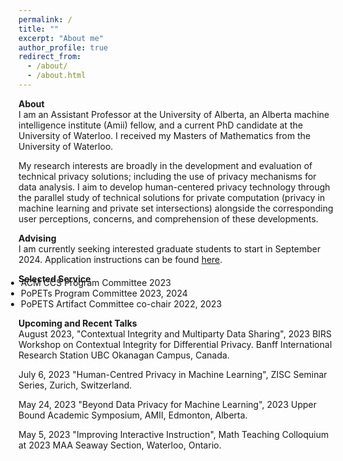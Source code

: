 ```yaml
---
permalink: /
title: ""
excerpt: "About me"
author_profile: true
redirect_from: 
  - /about/
  - /about.html
---
```


<b>About</b><br/>
I am an Assistant Professor at the University of Alberta, an Alberta machine intelligence institute (Amii) fellow, and a current PhD candidate at the University of Waterloo. I received my Masters of Mathematics from the University of Waterloo.

My research interests are broadly in the development and evaluation of technical privacy solutions; including the use of privacy mechanisms for data analysis. I aim to develop human-centered privacy technology through the parallel study of technical solutions for private computation (privacy in machine learning and private set intersections) alongside the corresponding user perceptions, concerns, and comprehension of these developments. 


<b>Advising</b><br/>
I am currently seeking interested graduate students to start in September 2024. Application instructions can be found [here](https://www.ualberta.ca/computing-science/graduate-studies/programs-and-admissions/applications-and-admissions/index.html). 


<!-- 
 <p align="right">
<img src="/files/research_overview_web.png" alt="Research Overview" width="400"> 
 </p> -->


<!-- I am advised by [Florian Kerschbaum](https://cs.uwaterloo.ca/~fkerschb/) and I am a member of the  [Cryptography, Security, and Privacy (CrySP)](https://crysp.uwaterloo.ca/) lab. -->
<!--  My masters thesis was on combinatorial cryptography, advised by [Doug Stinson](https://cs.uwaterloo.ca/~dstinson/). -->



<b>Selected Service</b>
<ul style="margin-top:-25px; margin-left:-20px;">
  <li> ACM CCS Program Committee 2023</li>
  <li> PoPETs Program Committee 2023, 2024</li>
  <li> PoPETS Artifact Committee co-chair 2022, 2023</li>
</ul>

<!-- 
Reminder you can use the PoPETs nomination form [here](https://docs.google.com/forms/d/e/1FAIpQLScxkw61ltTcpAwkVN5TSNRID-01-MNVyuW1b4FwP0rVufNdZQ/viewform) to nominate yourself or someone else as a PETs Artifact committee member, PC member, or external reviewer.  -->


<b>Upcoming and Recent Talks</b><br/>
August 2023, "Contextual Integrity and Multiparty Data Sharing", 2023 BIRS Workshop on Contextual Integrity for Differential Privacy. Banff International Research Station UBC Okanagan Campus, Canada.

July 6, 2023 "Human-Centred Privacy in Machine Learning", ZISC Seminar Series, Zurich, Switzerland. 

May 24, 2023 "Beyond Data Privacy for Machine Learning", 2023 Upper Bound Academic Symposium, AMII, Edmonton, Alberta. 
<!-- [Slides](https://bkacsmar.github.io/files/Amii_privacyML_2023.pdf) -->

May 5, 2023 "Improving Interactive Instruction", Math Teaching Colloquium at 2023 MAA Seaway Section, Waterloo, Ontario.
<!--[Slides](https://bkacsmar.github.io/files/Math_ed_colloqium_2023.pdf)  -->



<!-- <img src="/files/crysp-logo-word-clearbg-blackfg.png" alt="CrySP Logo" width="225" hspace="25"> 
 
<img src="/files/UniversityOfWaterloo_logo_horiz_rgb.png" alt="Waterloo Logo" width="275">
 
-->
